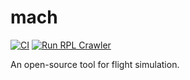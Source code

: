 # mach
[![CI](https://github.com/jpedroh/mach/actions/workflows/ci.yml/badge.svg)](https://github.com/jpedroh/mach/actions/workflows/ci.yml)
[![Run RPL Crawler](https://github.com/jpedroh/mach/actions/workflows/run-rpl-cralwer.yml/badge.svg)](https://github.com/jpedroh/mach/actions/workflows/run-rpl-cralwer.yml)

An open-source tool for flight simulation.
